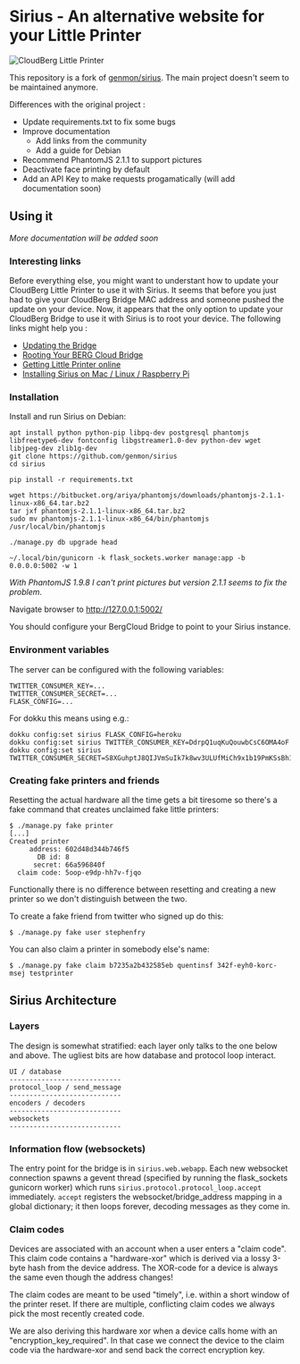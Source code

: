 # Sirius - An alternative website for your Little Printer

![CloudBerg Little Printer](https://i.vimeocdn.com/video/222115839_1280x720.jpg)

This repository is a fork of [genmon/sirius](https://github.com/genmon/sirius).
The main project doesn't seem to be maintained anymore.

Differences with the original project :

 * Update requirements.txt to fix some bugs
 * Improve documentation
   * Add links from the community
   * Add a guide for Debian
 * Recommend PhantomJS 2.1.1 to support pictures
 * Deactivate face printing by default
 * Add an API Key to make requests progamatically (will add documentation soon)

## Using it

*More documentation will be added soon*

### Interesting links

Before everything else, you might want to understant how to update your CloudBerg Little Printer to use it with Sirius. It seems that before you just had to give your CloudBerg Bridge MAC address and someone pushed the update on your device. Now, it appears that the only option to update your CloudBerg Bridge to use it with Sirius is to root your device. The following links might help you :

  * [Updating the Bridge](https://github.com/genmon/sirius/wiki/Updating-the-Bridge)
  * [Rooting Your BERG Cloud Bridge](http://pipt.github.io/2013/04/15/rooting-berg-cloud-bridge.html)
  * [Getting Little Printer online](http://joerick.me/hardware/2017/03/09/little-printer)
  * [Installing Sirius on Mac / Linux / Raspberry Pi](https://gist.github.com/hako/f8944cfa7b8fb8115f6d)

### Installation

Install and run Sirius on Debian:

```
apt install python python-pip libpq-dev postgresql phantomjs libfreetype6-dev fontconfig libgstreamer1.0-dev python-dev wget libjpeg-dev zlib1g-dev
git clone https://github.com/genmon/sirius
cd sirius

pip install -r requirements.txt

wget https://bitbucket.org/ariya/phantomjs/downloads/phantomjs-2.1.1-linux-x86_64.tar.bz2
tar jxf phantomjs-2.1.1-linux-x86_64.tar.bz2
sudo mv phantomjs-2.1.1-linux-x86_64/bin/phantomjs /usr/local/bin/phantomjs

./manage.py db upgrade head

~/.local/bin/gunicorn -k flask_sockets.worker manage:app -b 0.0.0.0:5002 -w 1
```

*With PhantomJS 1.9.8 I can't print pictures but version 2.1.1 seems to fix the problem*.

Navigate browser to http://127.0.0.1:5002/

You should configure your BergCloud Bridge to point to your Sirius instance.

### Environment variables

The server can be configured with the following variables:

```
TWITTER_CONSUMER_KEY=...
TWITTER_CONSUMER_SECRET=...
FLASK_CONFIG=...
```

For dokku this means using e.g.:

```
dokku config:set sirius FLASK_CONFIG=heroku
dokku config:set sirius TWITTER_CONSUMER_KEY=DdrpQ1uqKuQouwbCsC6OMA4oF
dokku config:set sirius TWITTER_CONSUMER_SECRET=S8XGuhptJ8QIJVmSuIk7k8wv3ULUfMiCh9x1b19PmKSsBh1VDM
```

### Creating fake printers and friends

Resetting the actual hardware all the time gets a bit tiresome so
there's a fake command that creates unclaimed fake little printers:

```console
$ ./manage.py fake printer
[...]
Created printer
     address: 602d48d344b746f5
       DB id: 8
      secret: 66a596840f
  claim code: 5oop-e9dp-hh7v-fjqo
```

Functionally there is no difference between resetting and creating a new printer so we don't distinguish between the two.

To create a fake friend from twitter who signed up do this:

```console
$ ./manage.py fake user stephenfry
```

You can also claim a printer in somebody else's name:

```console
$ ./manage.py fake claim b7235a2b432585eb quentinsf 342f-eyh0-korc-msej testprinter
```

## Sirius Architecture

### Layers

The design is somewhat stratified: each layer only talks to the one
below and above. The ugliest bits are how database and protocol loop
interact.

```
UI / database
----------------------------
protocol_loop / send_message
----------------------------
encoders / decoders
----------------------------
websockets
----------------------------
```

### Information flow (websockets)

The entry point for the bridge is in `sirius.web.webapp`. Each new
websocket connection spawns a gevent thread (specified by running the
flask_sockets gunicorn worker) which runs
`sirius.protocol.protocol_loop.accept` immediately. `accept` registers
the websocket/bridge_address mapping in a global dictionary; it then
loops forever, decoding messages as they come in.


### Claim codes

Devices are associated with an account when a user enters a "claim
code". This claim code contains a "hardware-xor" which is derived via
a lossy 3-byte hash from the device address. The XOR-code for a device
is always the same even though the address changes!

The claim codes are meant to be used "timely", i.e. within a short
window of the printer reset. If there are multiple, conflicting claim
codes we always pick the most recently created code.

We are also deriving this hardware xor when a device calls home with
an "encryption_key_required". In that case we connect the device to
the claim code via the hardware-xor and send back the correct
encryption key.
